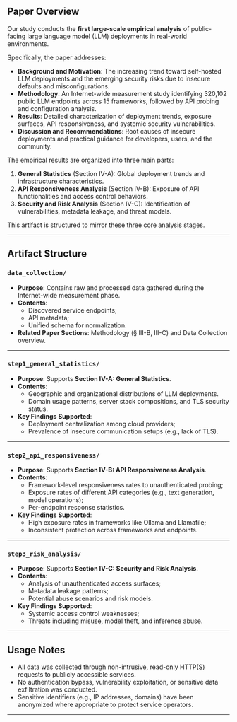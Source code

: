 ## Paper Overview

Our study conducts the **first large-scale empirical analysis** of public-facing large language model (LLM) deployments in real-world environments.

Specifically, the paper addresses:
- **Background and Motivation**: The increasing trend toward self-hosted LLM deployments and the emerging security risks due to insecure defaults and misconfigurations.
- **Methodology**: An Internet-wide measurement study identifying 320,102 public LLM endpoints across 15 frameworks, followed by API probing and configuration analysis.
- **Results**: Detailed characterization of deployment trends, exposure surfaces, API responsiveness, and systemic security vulnerabilities.
- **Discussion and Recommendations**: Root causes of insecure deployments and practical guidance for developers, users, and the community.

The empirical results are organized into three main parts:
1. **General Statistics** (Section IV-A): Global deployment trends and infrastructure characteristics.
2. **API Responsiveness Analysis** (Section IV-B): Exposure of API functionalities and access control behaviors.
3. **Security and Risk Analysis** (Section IV-C): Identification of vulnerabilities, metadata leakage, and threat models.

This artifact is structured to mirror these three core analysis stages.

---

## Artifact Structure

### `data_collection/`
- **Purpose**: Contains raw and processed data gathered during the Internet-wide measurement phase.
- **Contents**: 
  - Discovered service endpoints;
  - API metadata;
  - Unified schema for normalization.
- **Related Paper Sections**: Methodology (§ III-B, III-C) and Data Collection overview.

---

### `step1_general_statistics/`
- **Purpose**: Supports **Section IV-A: General Statistics**.
- **Contents**:
  - Geographic and organizational distributions of LLM deployments.
  - Domain usage patterns, server stack compositions, and TLS security status.
- **Key Findings Supported**:
  - Deployment centralization among cloud providers;
  - Prevalence of insecure communication setups (e.g., lack of TLS).

---

### `step2_api_responsiveness/`
- **Purpose**: Supports **Section IV-B: API Responsiveness Analysis**.
- **Contents**:
  - Framework-level responsiveness rates to unauthenticated probing;
  - Exposure rates of different API categories (e.g., text generation, model operations);
  - Per-endpoint response statistics.
- **Key Findings Supported**:
  - High exposure rates in frameworks like Ollama and Llamafile;
  - Inconsistent protection across frameworks and endpoints.

---

### `step3_risk_analysis/`
- **Purpose**: Supports **Section IV-C: Security and Risk Analysis**.
- **Contents**:
  - Analysis of unauthenticated access surfaces;
  - Metadata leakage patterns;
  - Potential abuse scenarios and risk models.
- **Key Findings Supported**:
  - Systemic access control weaknesses;
  - Threats including misuse, model theft, and inference abuse.

---

## Usage Notes
- All data was collected through non-intrusive, read-only HTTP(S) requests to publicly accessible services.
- No authentication bypass, vulnerability exploitation, or sensitive data exfiltration was conducted.
- Sensitive identifiers (e.g., IP addresses, domains) have been anonymized where appropriate to protect service operators.

---
